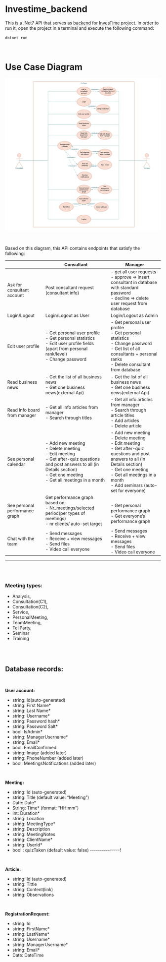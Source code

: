 # Investime_backend
 This is a .Net7 API that serves as <u>backend</u> for <u>InvesTime</u> project. 
In order to run it, open the project in a terminal and execute the following command:
```
dotnet run
```

<br>


# Use Case Diagram
![UseCase Diagram](assets/InvesTime.png "UseCase Diagram")

<br>

Based on this diagram, this API contains endpoints that satisfy the following:


|                               | Consultant                    |Manager                     |
|------------------------------ | ----------------------------- | -------------------------- |
|Ask for consultant account     | Post consultant request (consultant info)| - get all user requests<br> - approve => insert consultant in database with standard password <br> - decline => delete user request from database|
|Login/Logout                   | Login/Logout as User          |Login/Logout as Admin       |
|Edit user profile              | - Get personal user profile <br> - Get personal statistics <br> - Edit user profile fields (apart from personal rank/level)<br> -	Change password| -	Get personal user profile <br> - Get personal statistics <br> - Change password<br> -	Get list of all consultants + personal ranks<br> - Delete consultant from database|
|Read business news             | - Get the list of all business news<br> -	Get one business news(external Api)| - Get the list of all business news<br> -	Get one business news(external Api)|
|Read Info board from manager   | - Get all info articles from manager<br> - Search through titles| -	Get all info articles from manager<br> - Search through article titles <br> - Add articles <br> - Delete article|
|See personal calendar          |- Add new meeting<br> - Delete meeting <br> - Edit meeting <br> - Get after-quiz questions and post answers to all (in Details section) <br> - Get one meeting <br> - Get all meetings in a month<br>|- Add new meeting<br> - Delete meeting <br> - Edit meeting <br> - Get after-quiz questions and post answers to all (in Details section) <br> - Get one meeting <br> - Get all meetings in a month<br> -  Add seminars (auto-set for everyone)|
|See personal performance graph | Get performance graph based on: <br>- Nr_meetings/selected period(per types of meetings) <br> - nr clients/ auto-set target | <br>- Get personal performance graph<br>- Get everyone’s performance graph|
|Chat with the team             | -	Send messages<br> - Receive + view messages<br> - Send files<br> - Video call everyone|  -	Send messages<br> - Receive + view messages<br> - Send files<br> - Video call everyone|
------------------------------------------------------------------------------------------------------------------------------------------------------------------------------------------------------------------------------------------------------------------------------------------------------------------------------------------------------------------------------------------------------------------------------------------------------------------------------------

<br><br>


### Meeting types:
* Analysis,
* Consultation(C1),
* Consultation(C2),
* Service,
* PersonalMeeting,
* TeamMeeting,
* TellParty,
* Seminar
* Training

<br><br>

## Database records:
<br>

<b>User account:</b>
-	string: Id(auto-generated)
-	string: First Name*
-	string: Last Name*
-	string: Username*
-	string: Password hash*
-	string: Password Salt*
-	bool:   IsAdmin*
-	string: ManagerUsername*
-	string: Email*
-	bool:   EmailConfirmed
-	string: Image (added later)
-	string: PhoneNumber (added later)
-	bool:   MeetingsNotifications (added later)
<br>

<b>Meeting:</b>
-	string: Id (auto-generated)
-	string: Title (default value: “Meeting”)
-	Date:   Date*
-	String: Time* (format: “HH:mm”)
-	Int:    Duration*
-	string: Location
-	string: MeetingType*
-	string: Description
-	string: MeetingNotes
-	string: ClientName*
-	string: UserId*
-	bool  : quizTaken (default value: false) ---------------!
<br>

<b>Article:</b>
-   string: Id (auto-generated)
-	string: Tittle
-	string: Content(link)
-	string: Observations
<br>

<b>RegistrationRequest:</b>
-   string: Id
-   string: FirstName*
-   string: LastName*
-   string: Username*
-   string: ManagerUsername*
-   string: Email*
-   Date: DateTime
<br>


